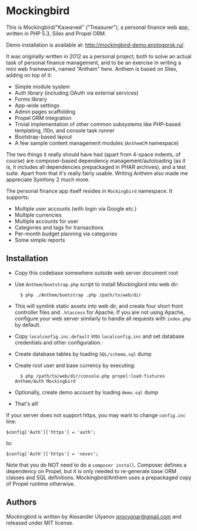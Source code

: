 Mockingbird
===========

This is Mockingbird/"Казначей" ("Treasurer"), a personal finance web app,
written in PHP 5.3, Silex and Propel ORM.

Demo installation is available at: <http://mockingbird-demo.enotogorsk.ru/>.

It was originally written in 2012 as a personal project, both to solve an
actual task of personal finance management, and to be an exercise in
writing a mini web framework, named "Anthem" here.  Anthem is based on
Silex, adding on top of it:

* Simple module system
* Auth library (including OAuth via external services)
* Forms library
* App-wide settings
* Admin pages scaffolding
* Propel ORM integration
* Trivial implementation of other common subsystems like PHP-based templating,
  l10n, and console task runner
* Bootstrap-based layout
* A few sample content management modules (`AnthemCM` namespace)

The two things it really should have had (apart from 4-space indents, of course)
are composer-based dependency management/autoloading (as it is, it includes all
dependencies prepackaged in PHAR archives), and a test suite.  Apart from that
it's really fairly usable.  Writing Anthem also made me appreciate Symfony 2
much more.

The personal finance app itself resides in `Mockingbird` namespace.
It supports:

* Multiple user accounts (with login via Google etc.)
* Multiple currencies
* Multiple accounts for user
* Categories and tags for transactions
* Per-month budget planning via categories
* Some simple reports



Installation
------------

* Copy this codebase somewhere outside web server document root
* Use `Anthem/bootstrap.php` script to install Mockingbird into web dir:

        $ php ./Anthem/bootstrap .php /path/to/web/dir

* This will symlink static assets into web dir, and create four short front
  controller files and `.htaccess` for Apache.  If you are not using Apache,
  configure your web server similarly to handle all requests with `index.php`
  by default.
* Copy `localconfig.inc.default` into `localconfig.inc` and set database
  credentials and other configuration.
* Create database tables by loading `SQL/schema.sql` dump
* Create root user and base currency by executing:

        $ php /path/to/web/dir/console.php propel:load-fixtures Anthem/Auth Mockingbird

* Optionally, create demo account by loading `demo.sql` dump
* That's all!

If your server does not support https, you may want to change `config.inc` line:

    $config['Auth']['https'] = 'auth';

to:

    $config['Auth']['https'] = 'never';

Note that you do NOT need to do a `composer install`.  Composer defines
a dependency on Propel, but it is only needed to re-generate base ORM
classes and SQL definitions.  Mockingbird/Anthem uses a prepackaged
copy of Propel runtime otherwise.


Authors
-------

Mockingbird is written by Alexander Ulyanov <procyonar@gmail.com> and released
under MIT license.
